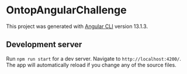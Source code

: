 # OntopAngularChallenge

This project was generated with [Angular CLI](https://github.com/angular/angular-cli) version 13.1.3.

## Development server

Run `npm run start` for a dev server. Navigate to `http://localhost:4200/`. The app will automatically reload if you change any of the source files.

